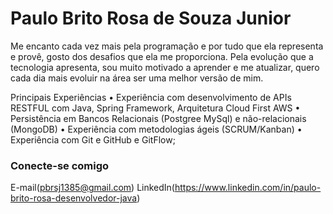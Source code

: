 # Paulo Brito Rosa de Souza Junior
Me encanto cada vez mais pela programação e por tudo que ela representa e provê, gosto dos 
desafios que ela me proporciona. Pela evolução que a tecnologia apresenta, sou muito 
motivado a aprender e me atualizar, quero cada dia mais evoluir na área ser uma melhor versão 
de mim.

Principais Experiências
• Experiência com desenvolvimento de APIs RESTFUL com Java, Spring Framework, 
Arquitetura Cloud First AWS
• Persistência em Bancos Relacionais (Postgree MySql) e não-relacionais (MongoDB)
• Experiência com metodologias ágeis (SCRUM/Kanban)
• Experiência com Git e GitHub e GitFlow;
### Conecte-se comigo

E-mail(pbrsj1385@gmail.com)
LinkedIn(https://www.linkedin.com/in/paulo-brito-rosa-desenvolvedor-java)
